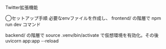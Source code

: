 Twitter拡張機能

◯セットアップ手順
必要なenvファイルを作成し、
frontend/
の階層で
npm run dev 
コマンド


backend/
の階層で
source .venv/bin/activate
で仮想環境を有効化。その後
uvicorn app:app --reload